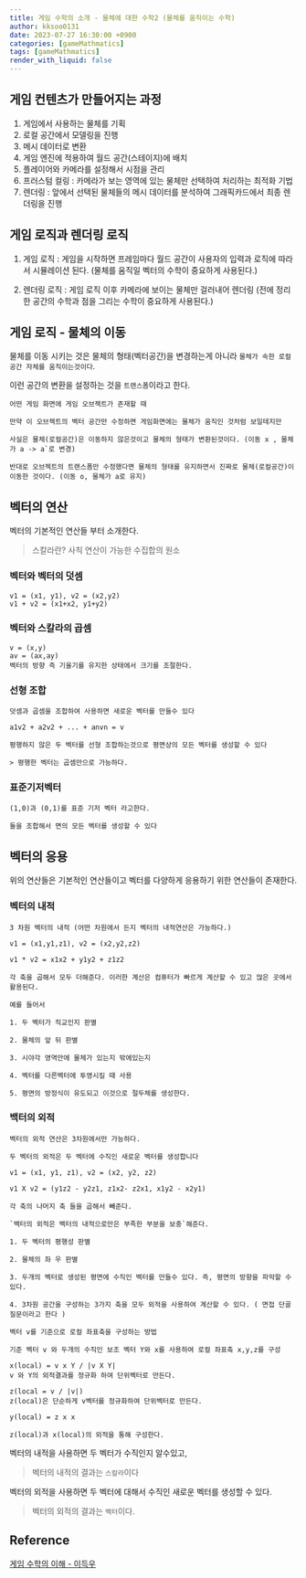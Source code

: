 ```yaml
---
title: 게임 수학의 소개 - 물체에 대한 수학2 (물체를 움직이는 수학)
author: kksoo0131
date: 2023-07-27 16:30:00 +0900
categories: [gameMathmatics]
tags: [gameMathmatics]
render_with_liquid: false
---
```


## 게임 컨텐츠가 만들어지는 과정

1. 게임에서 사용하는 물체를 기획 
2. 로컬 공간에서 모델링을 진행
3. 메시 데이터로 변환 
4. 게임 엔진에 적용하여 월드 공간(스테이지)에 배치
5. 플레이어와 카메라를 설정해서 시점을 관리
6. 프러스텀 컬링 : 카메라가 보는 영역에 있는 물체만 선택하여 처리하는 최적화 기법 
7. 렌더링 : 앞에서 선택된 물체들의 메시 데이터를 분석하여 그래픽카드에서 최종 렌더링을 진행


## 게임 로직과 렌더링 로직

1. 게임 로직 : 게임을 시작하면 프레임마다 월드 공간이 사용자의 입력과 로직에 따라서 시뮬레이션 된다. (물체를 움직일 벡터의 수학이 중요하게 사용된다.)

2. 렌더링 로직 : 게임 로직 이후 카메라에 보이는 물체만 걸러내어 렌더링 (전에 정리한 공간의 수학과 점을 그리는 수학이 중요하게 사용된다.)


## 게임 로직 - 물체의 이동

물체를 이동 시키는 것은 물체의 형태(벡터공간)을 변경하는게 아니라 `물체가 속한 로컬공간 자체를 움직이는것이다`.

이런 공간의 변환을 설정하는 것을 `트랜스폼`이라고 한다.

    어떤 게임 화면에 게임 오브젝트가 존재할 때

    만약 이 오브젝트의 벡터 공간만 수정하면 게임화면에는 물체가 움직인 것처럼 보일테지만

    사실은 물체(로컬공간)은 이동하지 않은것이고 물체의 형태가 변환된것이다. (이동 x , 물체가 a -> a`로 변경)

    반대로 오브젝트의 트랜스폼만 수정했다면 물체의 형태를 유지하면서 진짜로 물체(로컬공간)이 이동한 것이다. (이동 o, 물체가 a로 유지)

    

## 벡터의 연산
벡터의 기본적인 연산들 부터 소개한다.
> 스칼라란? 사칙 연산이 가능한 수집합의 원소

### 벡터와 벡터의 덧셈
    v1 = (x1, y1), v2 = (x2,y2)
    v1 + v2 = (x1+x2, y1+y2)

### 벡터와 스칼라의 곱셈
    v = (x,y)
    av = (ax,ay)
    벡터의 방향 즉 기울기를 유지한 상태에서 크기를 조절한다.

### 선형 조합

    덧셈과 곱셈을 조합하여 사용하면 새로운 벡터를 만들수 있다

    a1v2 + a2v2 + ... + anvn = v

    평행하지 않은 두 벡터를 선형 조합하는것으로 평면상의 모든 벡터를 생성할 수 있다

    > 평행한 벡터는 곱셈만으로 가능하다.

### 표준기저벡터
    
    (1,0)과 (0,1)를 표준 기저 벡터 라고한다.
    
    둘을 조합해서 면의 모든 벡터를 생성할 수 있다


## 벡터의 응용

위의 연산들은 기본적인 연산들이고 벡터를 다양하게 응용하기 위한 연산들이 존재한다.


### 벡터의 내적

    3 차원 벡터의 내적 (어떤 차원에서 든지 벡터의 내적연산은 가능하다.)

    v1 = (x1,y1,z1), v2 = (x2,y2,z2)

    v1 * v2 = x1x2 + y1y2 + z1z2

    각 축을 곱해서 모두 더해준다. 이러한 계산은 컴퓨터가 빠르게 계산할 수 있고 많은 곳에서 활용된다. 

    예를 들어서

    1. 두 벡터가 직교인지 판별

    2. 물체의 앞 뒤 판별

    3. 시야각 영역안에 물체가 있는지 밖에있는지 

    4. 벡터를 다른벡터에 투영시킬 때 사용 
    
    5. 평면의 방정식이 유도되고 이것으로 절두체를 생성한다.


### 백터의 외적

    벡터의 외적 연산은 3차원에서만 가능하다.

    두 벡터의 외적은 두 벡터에 수직인 새로운 벡터를 생성합니다

    v1 = (x1, y1, z1), v2 = (x2, y2, z2)

    v1 X v2 = (y1z2 - y2z1, z1x2- z2x1, x1y2 - x2y1)

    각 축의 나머지 축 들을 곱해서 빼준다.
    
    `벡터의 외적은 벡터의 내적으로만은 부족한 부분을 보충`해준다.

    1. 두 벡터의 평행성 판별

    2. 물체의 좌 우 판별

    3. 두개의 벡터로 생성된 평면에 수직인 벡터를 만들수 있다. 즉, 평면의 방향을 파악할 수 있다.

    4. 3차원 공간을 구성하는 3가지 축을 모두 외적을 사용하여 계산할 수 있다. ( 면접 단골 질문이라고 한다 )

    벡터 v를 기준으로 로컬 좌표축을 구성하는 방법
    
    기준 벡터 v 와 두개의 수직인 보조 벡터 Y와 x를 사용하여 로컬 좌표축 x,y,z를 구성

    x(local) = v x Y / |v X Y|
    v 와 Y의 외적결과를 정규화 하여 단위벡터로 만든다.

    z(local = v / |v|)
    z(local)은 단순하게 v벡터를 정규화하여 단위벡터로 만든다.

    y(local) = z x x

    z(local)과 x(local)의 외적을 통해 구성한다.    


벡터의 내적을 사용하면 두 벡터가 수직인지 알수있고,

> 벡터의 내적의 결과는 `스칼라`이다

벡터의 외적을 사용하면 두 벡터에 대해서 수직인 새로운 벡터를 생성할 수 있다.

> 벡터의 외적의 결과는 `벡터`이다.


## Reference
[게임 수학의 이해 - 이득우](https://www.inflearn.com/course/%EA%B2%8C%EC%9E%84-%EC%88%98%ED%95%99-%EC%9D%B4%ED%95%B4/dashboard)    